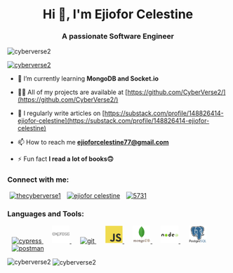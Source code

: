 <h1 align="center">Hi 👋, I'm Ejiofor Celestine</h1>
<h3 align="center">A passionate Software Engineer</h3>

<p align="left"> <img src="https://komarev.com/ghpvc/?username=cyberverse2&label=Profile%20views&color=0e75b6&style=flat" alt="cyberverse2" /> </p>

<p align="left"> <a href="https://github.com/ryo-ma/github-profile-trophy"><img src="https://github-profile-trophy.vercel.app/?username=cyberverse2" alt="cyberverse2" /></a> </p>

- 🌱 I’m currently learning **MongoDB and Socket.io**

- 👨‍💻 All of my projects are available at [https://github.com/CyberVerse2/](https://github.com/CyberVerse2/)

- 📝 I regularly write articles on [https://substack.com/profile/148826414-ejiofor-celestine](https://substack.com/profile/148826414-ejiofor-celestine)

- 📫 How to reach me **ejioforcelestine77@gmail.com**

- ⚡ Fun fact **I read a lot of books🙃**

<h3 align="left">Connect with me:</h3>
<p align="left">
<a href="https://twitter.com/thecyberverse1" target="blank" style="padding:5px"><img align="center" src="https://raw.githubusercontent.com/rahuldkjain/github-profile-readme-generator/master/src/images/icons/Social/twitter.svg" alt="thecyberverse1" height="30" width="40" /></a>
<a href="https://linkedin.com/in/ejiofor-celestine" target="blank" style="padding:5px"><img align="center" src="https://raw.githubusercontent.com/rahuldkjain/github-profile-readme-generator/master/src/images/icons/Social/linked-in-alt.svg" alt="ejiofor celestine" height="30" width="40" /></a>
<a href="https://discord.gg/5731" target="blank" style="padding:5px"><img align="center" src="https://raw.githubusercontent.com/rahuldkjain/github-profile-readme-generator/master/src/images/icons/Social/discord.svg" alt="5731" height="30" width="40" /></a>
</p>

<h3 align="left">Languages and Tools:</h3>
<p align="left"> <a href="https://www.cypress.io" target="_blank" rel="noreferrer" style="padding:10px"> <img src="https://raw.githubusercontent.com/simple-icons/simple-icons/6e46ec1fc23b60c8fd0d2f2ff46db82e16dbd75f/icons/cypress.svg" alt="cypress" width="40" height="40"/> </a> <a href="https://expressjs.com" target="_blank" rel="noreferrer" style="padding:10px"> <img src="https://raw.githubusercontent.com/devicons/devicon/master/icons/express/express-original-wordmark.svg" alt="express" width="40" height="40"/> </a> <a href="https://git-scm.com/" target="_blank" rel="noreferrer" style="padding:10px"> <img src="https://www.vectorlogo.zone/logos/git-scm/git-scm-icon.svg" alt="git" width="40" height="40"/> </a> <a href="https://developer.mozilla.org/en-US/docs/Web/JavaScript" target="_blank" rel="noreferrer" style="padding:10px"> <img src="https://raw.githubusercontent.com/devicons/devicon/master/icons/javascript/javascript-original.svg" alt="javascript" width="40" height="40"/> </a> <a href="https://www.mongodb.com/" target="_blank" rel="noreferrer" style="padding:10px"> <img src="https://raw.githubusercontent.com/devicons/devicon/master/icons/mongodb/mongodb-original-wordmark.svg" alt="mongodb" width="40" height="40"/> </a> <a href="https://nodejs.org" target="_blank" rel="noreferrer" style="padding:10px"> <img src="https://raw.githubusercontent.com/devicons/devicon/master/icons/nodejs/nodejs-original-wordmark.svg" alt="nodejs" width="40" height="40"/> </a> <a href="https://www.postgresql.org" target="_blank" rel="noreferrer" style="padding:10px"> <img src="https://raw.githubusercontent.com/devicons/devicon/master/icons/postgresql/postgresql-original-wordmark.svg" alt="postgresql" width="40" height="40"/> </a> <a href="https://postman.com" target="_blank" rel="noreferrer" style="padding:10px"> <img src="https://www.vectorlogo.zone/logos/getpostman/getpostman-icon.svg" alt="postman" width="40" height="40"/> </a> </p>

<p><img align="left" src="https://github-readme-stats.vercel.app/api/top-langs?username=cyberverse2&show_icons=true&locale=en&layout=compact" alt="cyberverse2" /></p>

<p>&nbsp;<img align="center" src="https://github-readme-stats.vercel.app/api?username=cyberverse2&show_icons=true&locale=en" alt="cyberverse2" /></p>
